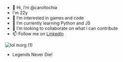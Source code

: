 - 👋 Hi, I’m @caroltochia
- I'm 22y
- 👀 I’m interested in games and code
- 🌱 I’m currently learning Python and JS 
- 💞️ I’m looking to collaborate on what i can contribute
- 📫 Follow me on [LinkedIn](https://www.linkedin.com/in/ana-carolina-torchia/)

 ![lol morg (1)](https://github.com/caroltorchia/caroltorchia/assets/95150688/16ef0091-adb2-4a46-8a13-3ac89325c49f) 
- Legends Never Die! 

<!---
caroltochia/caroltochia is a ✨ special ✨ repository because its `README.md` (this file) appears on your GitHub profile.
You can click the Preview link to take a look at your changes.
--->
